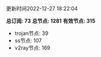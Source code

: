 更新时间2022-12-27 18:22:04

**总订阅: 73**
**总节点: 1281**
**有效节点: 315**
- trojan节点: 39
- ss节点: 107
- v2ray节点: 169
